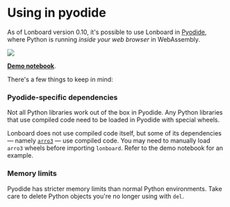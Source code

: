 # Using in pyodide

As of Lonboard version 0.10, it's possible to use Lonboard in [Pyodide](https://pyodide.org/en/stable/), where Python is running _inside your web browser_ in WebAssembly.

[![](../assets/lonboard-jupyterlite.png)][Jupyterlite demo]

[**Demo notebook**][Jupyterlite demo].

[Jupyterlite demo]: https://jupyterlite.ds.io/lab/index.html?path=lonboard%2Fdata-filter-extension.ipynb

There's a few things to keep in mind:

### Pyodide-specific dependencies

Not all Python libraries work out of the box in Pyodide. Any Python libraries that use compiled code need to be loaded in Pyodide with special wheels.

Lonboard does not use compiled code itself, but some of its dependencies — namely [`arro3`](https://github.com/kylebarron/arro3) — use compiled code. You may need to manually load `arro3` wheels before importing `lonboard`. Refer to the demo notebook for an example.

### Memory limits

Pyodide has stricter memory limits than normal Python environments. Take care to delete Python objects you're no longer using with `del`.
